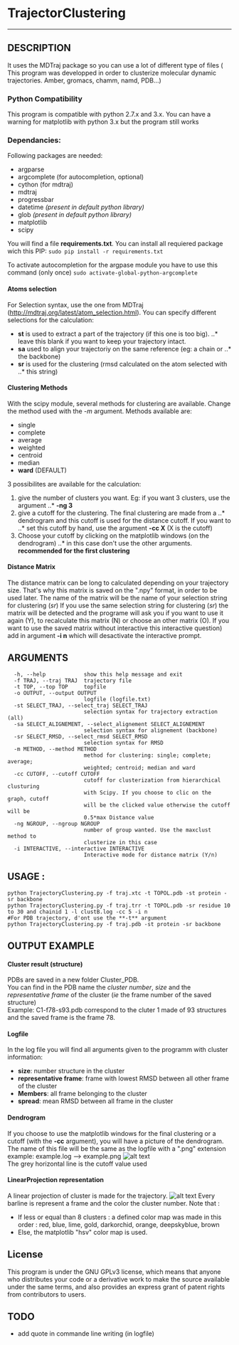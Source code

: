 # TrajectorClustering
---
## DESCRIPTION
It uses the MDTraj package so you can use a lot of different type of files (
This program was developped in order to clusterize molecular dynamic trajectories.
Amber, gromacs, chamm, namd, PDB...)

### Python Compatibility 
This program is compatible with python 2.7.x and 3.x.
You can have a warning for matplotlib with python 3.x but the program still works

### Dependancies: 
Following packages are needed: 
  - argparse
  - argcomplete (for autocompletion, optional)
  - cython (for mdtraj)
  - mdtraj
  - progressbar
  - datetime *(present in default python library)*
  - glob *(present in default python library)*
  - matplotlib
  - scipy
  
You will find a file **requirements.txt**. You can install all requiered 
package wich this PIP:  `sudo pip install -r requirements.txt`

To activate autocompletion for the argpase module you have to use this command 
(only once) `sudo activate-global-python-argcomplete`

#### Atoms selection
For Selection syntax, use the one from MDTraj (http://mdtraj.org/latest/atom_selection.html).
You can specify different selections for the calculation: 
 - **st** is used to extract a part of the trajectory (if this one is too big).
 ..* leave this blank if you want to keep your trajectory intact.
 - **sa** used to align your trajectoriy on the same reference (eg: a chain or 
 ..* the backbone) 
 - **sr** is used for the clustering (rmsd calculated on the atom selected with 
 ..* this string)

#### Clustering Methods
With the scipy module, several methods for clustering are available. Change the 
method used with the *-m* argument. Methods available are: 
 - single
 - complete
 - average
 - weighted
 - centroid
 - median
 - **ward** (DEFAULT)

3 possibilites are available for the calculation: 

1. give the number of clusters you want. Eg: if you want 3 clusters, use the argument
..* **-ng 3**
2. give a cutoff for the clustering. The final clustering are made from a
..* dendrogram and this cutoff is used for the distance cutoff. If you want to
..* set this cutoff by hand, use the argument **-cc X** (X is the cutoff)
3. Choose your cutoff by clicking on the matplotlib windows (on the dendrogram)
..* in this case don't use the other arguments. **recommended for the first 
 clustering**

#### Distance Matrix
The distance matrix can be long to calculated depending on your trajectory size.
That's why this matrix is saved on the ".npy" format, in order to be used later.
The name of the matrix will be the name of your selection string for clustering (*sr*)
If you use the same selection string for clustering (*sr*) the matrix will be detected
and the programe will ask you if you want to use it again (Y), to recalculate this
matrix (N) or choose an other matrix (O). If you want to use the saved matrix without
interactive this interactive question) add in argument **-i n** which will desactivate
the interactive prompt.



## ARGUMENTS 
```text
  -h, --help            show this help message and exit
  -f TRAJ, --traj TRAJ  trajectory file
  -t TOP, --top TOP     topfile
  -o OUTPUT, --output OUTPUT
                        logfile (logfile.txt)
  -st SELECT_TRAJ, --select_traj SELECT_TRAJ
                        selection syntax for trajectory extraction (all)
  -sa SELECT_ALIGNEMENT, --select_alignement SELECT_ALIGNEMENT
                        selection syntax for alignement (backbone)
  -sr SELECT_RMSD, --select_rmsd SELECT_RMSD
                        selection syntax for RMSD
  -m METHOD, --method METHOD
                        method for clustering: single; complete; average;
                        weighted; centroid; median and ward
  -cc CUTOFF, --cutoff CUTOFF
                        cutoff for clusterization from hierarchical clusturing
                        with Scipy. If you choose to clic on the graph, cutoff
                        will be the clicked value otherwise the cutoff will be
                        0.5*max Distance value
  -ng NGROUP, --ngroup NGROUP
                        number of group wanted. Use the maxclust method to
                        clusterize in this case
  -i INTERACTIVE, --interactive INTERACTIVE
                        Interactive mode for distance matrix (Y/n)
```
    
## USAGE : 
```
python TrajectoryClustering.py -f traj.xtc -t TOPOL.pdb -st protein -sr backbone
python TrajectoryClustering.py -f traj.trr -t TOPOL.pdb -sr residue 10 to 30 and chainid 1 -l clustB.log -cc 5 -i n
#For PDB trajectory, d'ont use the **-t** argument
python TrajectoryClustering.py -f traj.pdb -st protein -sr backbone
```

## OUTPUT EXAMPLE
#### Cluster result (structure)
PDBs are saved in a new folder Cluster_PDB.  
You can find in the PDB name the *cluster number*, *size* and the *representative frame*
of the cluster (*ie* the frame number of the saved structure)  
Example: C1-f78-s93.pdb correspond to the cluter 1 made of 93 structures and the
saved frame is the frame 78.

#### Logfile
In the log file you will find all arguments given to the programm with
cluster information:
 - **size**: number structure in the cluster
 - **representative frame**: frame with lowest RMSD between all other frame of the cluster
 - **Members**: all frame belonging to the cluster
 - **spread**: mean RMSD between all frame in the cluster

#### Dendrogram
If you choose to use the matplotlib windows for the final clustering or a cutoff 
(with the **-cc** argument), you will have a picture of the dendrogram.  
The name of this file will be the same as the logfile with a ".png" extension 
example: example.log --> example.png
![alt text](https://github.com/tubiana/TrajectoryClustering/blob/master/examples/example.png "Dendrogram example")  
The grey horizontal line is the cutoff value used

#### LinearProjection representation
A linear projection of cluster is made for the trajectory.
![alt text](https://github.com/tubiana/TrajectoryClustering/blob/master/examples/example-linear.png "Dendrogram example")
Every barline is represent a frame and the color the cluster number.
Note that : 
 - If less or equal than 8 clusters : a defined color map was made in this order :
   red, blue, lime, gold, darkorchid, orange, deepskyblue, brown 
 - Else, the matplotlib "hsv" color map is used.

## License
This program is under the GNU GPLv3 license, which means that anyone who 
distributes your code or a derivative work to make the source available under 
the same terms, and also provides an express grant of patent rights from 
contributors to users.

## TODO
 - add quote in commande line writing (in logfile)
